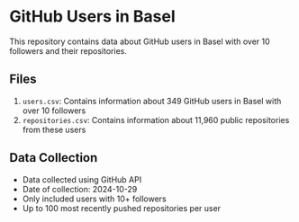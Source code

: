 # GitHub Users in Basel

This repository contains data about GitHub users in Basel with over 10 followers and their repositories.

## Files

1. `users.csv`: Contains information about 349 GitHub users in Basel with over 10 followers
2. `repositories.csv`: Contains information about 11,960 public repositories from these users

## Data Collection

- Data collected using GitHub API
- Date of collection: 2024-10-29
- Only included users with 10+ followers
- Up to 100 most recently pushed repositories per user
